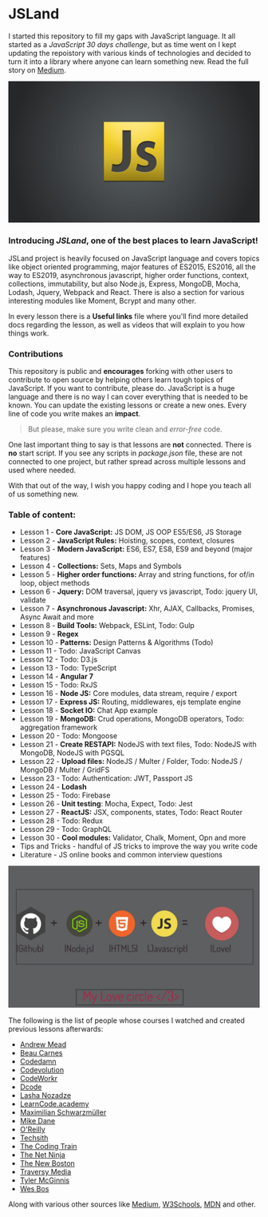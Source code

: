 # JSLand
I started this repository to fill my gaps with JavaScript language. It all started as a *JavaScript 30 days challenge*, but as time went on I kept updating the repoistory with various kinds of technologies and decided to turn it into a library where anyone can learn something new. Read the full story on [Medium](https://medium.com/@mirza.ng4/back-to-square-one-javascript-41355ef3eda).

![](readMe_img/js-logo.jpg)

### Introducing *JSLand*, one of the best places to learn JavaScript! 

JSLand project is heavily focused on JavaScript language and covers topics like object oriented programming, major features of ES2015, ES2016, all the way to ES2019, asynchronous javascript, higher order functions, context, collections, immutability, but also Node.js, Express, MongoDB, Mocha, Lodash, Jquery, Webpack and React. 
There is also a section for various interesting modules like Moment, Bcrypt and many other.

In every lesson there is a __Useful links__ file where you'll find more detailed docs regarding the lesson,
as well as videos that will explain to you how things work. 

### Contributions

This repository is public and __encourages__ forking with other users to contribute to open source by helping others learn
tough topics of JavaScript.
If you want to contribute, please do. JavaScript is a huge language and there is no way I can cover everything that is needed to be known. You can update the existing lessons or create a new ones. Every line of code you write makes an __impact__.

> But please, make sure you write clean and *error-free* code.

One last important thing to say is that lessons are **not** connected. 
There is **no** start script. If you see any scripts in *package.json* file, these are not connected to one project, but rather spread across multiple lessons and used where needed.


With that out of the way, I wish you happy coding and I hope you teach all of us something new. 

### Table of content: 
* Lesson 1 - **Core JavaScript:** JS DOM, JS OOP ES5/ES6, JS Storage
* Lesson 2 - **JavaScript Rules:** Hoisting, scopes, context, closures
* Lesson 3 - **Modern JavaScript:** ES6, ES7, ES8, ES9 and beyond (major features)
* Lesson 4 - **Collections:** Sets, Maps and Symbols
* Lesson 5 - **Higher order functions:** Array and string functions, for of/in loop, object methods
* Lesson 6 - **Jquery:** DOM traversal, jquery vs javascript, Todo: jquery UI, validate
* Lesson 7 - **Asynchronous Javascript:** Xhr, AJAX, Callbacks, Promises, Async Await and more
* Lesson 8 - **Build Tools:** Webpack, ESLint, Todo: Gulp
* Lesson 9 - **Regex**
* Lesson 10 - **Patterns:** Design Patterns & Algorithms (Todo)
* Lesson 11 - Todo: JavaScript Canvas
* Lesson 12 - Todo: D3.js 
* Lesson 13 - Todo: TypeScript
* Lesson 14 - **Angular 7**
* Lesson 15 - Todo: RxJS
* Lesson 16 - **Node JS:** Core modules, data stream, require / export
* Lesson 17 - **Express JS:** Routing, middlewares, ejs template engine
* Lesson 18 - **Socket IO:** Chat App example 
* Lesson 19 - **MongoDB:** Crud operations, MongoDB operators, Todo: aggregation framework
* Lesson 20 - Todo: Mongoose
* Lesson 21 - **Create RESTAPI:** NodeJS with text files, Todo: NodeJS with MongoDB, NodeJS with PGSQL
* Lesson 22 - **Upload files:** NodeJS / Multer / Folder, Todo: NodeJS / MongoDB / Multer / GridFS
* Lesson 23 - Todo: Authentication: JWT, Passport JS
* Lesson 24 - **Lodash**
* Lesson 25 - Todo: Firebase 
* Lesson 26 - **Unit testing**: Mocha, Expect, Todo: Jest
* Lesson 27 - **ReactJS:** JSX, components, states, Todo: React Router
* Lesson 28 - Todo: Redux
* Lesson 29 - Todo: GraphQL
* Lesson 30 - **Cool modules:** Validator, Chalk, Moment, Opn and more
* Tips and Tricks - handful of JS tricks to improve the way you write code
* Literature - JS online books and common interview questions

![](readMe_img/js-git-node.jpg)

The following is the list of people whose courses I watched and created previous lessons afterwards:
* [Andrew Mead](https://www.youtube.com/user/andrewjosephmead1/feed?disable_polymer=1)
* [Beau Carnes](https://www.youtube.com/channel/UC8butISFwT-Wl7EV0hUK0BQ)
* [Codedamn](https://www.youtube.com/channel/UCJUmE61LxhbhudzUugHL2wQ)
* [Codevolution](https://www.youtube.com/channel/UC80PWRj_ZU8Zu0HSMNVwKWw)
* [CodeWorkr](https://www.youtube.com/channel/UCfYTu_qAO5T7a-8rC_74Ypw)
* [Dcode](https://www.youtube.com/channel/UCjX0FtIZBBVD3YoCcxnDC4g)
* [Lasha Nozadze](https://www.udemy.com/the-ultimate-javascript-course-build-real-world-apps2018/)
* [LearnCode.academy](https://www.youtube.com/channel/UCVTlvUkGslCV_h-nSAId8Sw)
* [Maximilian Schwarzmüller](https://www.youtube.com/channel/UCSJbGtTlrDami-tDGPUV9-w)
* [Mike Dane](https://www.youtube.com/channel/UCvmINlrza7JHB1zkIOuXEbw)
* [O'Reilly](https://www.youtube.com/channel/UC3BGlwmI-Vk6PWyMt15dKGw)
* [Techsith](https://www.youtube.com/channel/UCbGZKLIHpox2l0whz6_RYyg)
* [The Coding Train](https://www.youtube.com/channel/UCvjgXvBlbQiydffZU7m1_aw)
* [The Net Ninja](https://www.youtube.com/channel/UCW5YeuERMmlnqo4oq8vwUpg)
* [The New Boston](https://www.youtube.com/channel/UCJbPGzawDH1njbqV-D5HqKw)
* [Traversy Media](https://www.youtube.com/user/TechGuyWeb)
* [Tyler McGinnis](https://www.youtube.com/channel/UCbAn7pVK2VIyo-UysfWGdZQ)
* [Wes Bos](https://www.youtube.com/channel/UCoebwHSTvwalADTJhps0emA)

Along with various other sources like [Medium](https://medium.com), [W3Schools](https://www.w3schools.com), [MDN](https://developer.mozilla.org) and other.
